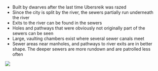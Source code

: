 - Built by dwarves after the last time Ubersreik was razed
- Since the city is split by the river, the sewers partially run underneath the river
- Exits to the river can be found in the sewers
- Holes and pathways that were obviously not originally part of the sewers can be seen
- Large, vaulting chambers exist where several sewer canals meet
- Sewer areas near manholes, and pathways to river exits are in better shape. The deeper sewers are more rundown and are patrolled less often

![](https://lh7-rt.googleusercontent.com/docsz/AD_4nXfKEAcPKJ049u7bcZwfGfMF-p4m-p0TfCW8UEB7uu6vFjMZHI5k1KqTn2UnV77W1un9FusQe6KvgquwAkMTazdZq6Ev3ATbkhQY_ichZMFLYZnrSlpLzUCOQIaxe91eZ8hFZRYmGRiBTjvsP8BBfVWpQbw?key=pbabUouJYi-xlpso66XL_g)